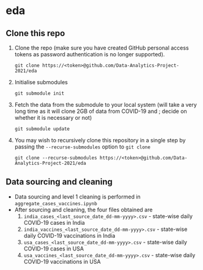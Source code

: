 # eda

## Clone this repo

1. Clone the repo (make sure you have created GitHub personal access tokens as password authentication is no longer supported).

    ```shell
    git clone https://<token>@github.com/Data-Analytics-Project-2021/eda
    ```

2. Initialise submodules

    ```shell
    git submodule init
    ```

3. Fetch the data from the submodule to your local system (will take a very long time as it will clone 2GB of data from COVID-19 and ; decide on whether it is necessary or not)

    ```shell
    git submodule update
    ```

4. You may wish to recursively clone this repository in a single step by passing the `--recurse-submodules` option to `git clone`

    ```shell
    git clone --recurse-submodules https://<token>@github.com/Data-Analytics-Project-2021/eda
    ```

## Data sourcing and cleaning

- Data sourcing and level 1 cleaning is performed in `aggregate_cases_vaccines.ipynb`
- After sourcing and cleaning, the four files obtained are
  1. `india_cases_<last_source_date_dd-mm-yyyy>.csv` - state-wise daily COVID-19 cases in India
  2. `india_vaccines_<last_source_date_dd-mm-yyyy>.csv` - state-wise daily COVID-19 vaccinations in India
  3. `usa_cases_<last_source_date_dd-mm-yyyy>.csv` - state-wise daily COVID-19 cases in USA
  4. `usa_vaccines_<last_source_date_dd-mm-yyyy>.csv` - state-wise daily COVID-19 vaccinations in USA
